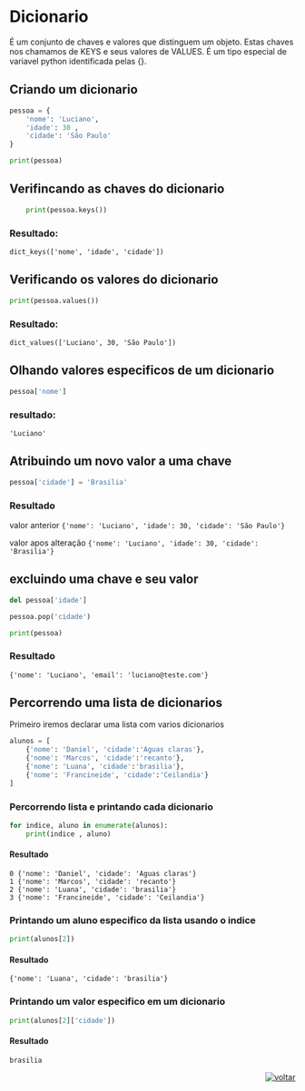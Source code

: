 # Dicionario

É um conjunto de chaves e valores que distinguem um objeto. Estas chaves nos chamamos de KEYS e seus valores de VALUES. É um tipo especial de variavel python identificada pelas {}.  

## Criando um dicionario

```python
pessoa = {
    'nome': 'Luciano',
    'idade': 30 ,
    'cidade': 'São Paulo'
}

print(pessoa)
```

## Verifincando as chaves do dicionario
```python
    print(pessoa.keys())
```

### Resultado:
`dict_keys(['nome', 'idade', 'cidade'])`

## Verificando os valores do dicionario
```python
print(pessoa.values())
```

### Resultado:
`dict_values(['Luciano', 30, 'São Paulo'])`

## Olhando valores especificos de um dicionario

```python
pessoa['nome']
```
### resultado:
`'Luciano'`

## Atribuindo um novo valor a uma chave
```python
pessoa['cidade'] = 'Brasilia'
```

### Resultado

valor anterior
`{'nome': 'Luciano', 'idade': 30, 'cidade': 'São Paulo'}`

valor apos alteração
`{'nome': 'Luciano', 'idade': 30, 'cidade': 'Brasilia'}`


## excluindo uma chave e seu valor
```python
del pessoa['idade']

pessoa.pop('cidade')

print(pessoa)
```

### Resultado
`{'nome': 'Luciano', 'email': 'luciano@teste.com'}`

## Percorrendo uma lista de dicionarios

Primeiro iremos declarar uma lista com varios dicionarios

```python
alunos = [
    {'nome': 'Daniel', 'cidade':'Aguas claras'},
    {'nome': 'Marcos', 'cidade':'recanto'},
    {'nome': 'Luana', 'cidade':'brasilia'},
    {'nome': 'Francineide', 'cidade':'Ceilandia'}
]
```

### Percorrendo lista e printando cada dicionario
```python
for indice, aluno in enumerate(alunos):
    print(indice , aluno)
```
#### Resultado
```
0 {'nome': 'Daniel', 'cidade': 'Aguas claras'}
1 {'nome': 'Marcos', 'cidade': 'recanto'}
2 {'nome': 'Luana', 'cidade': 'brasilia'}
3 {'nome': 'Francineide', 'cidade': 'Ceilandia'}
```

### Printando um aluno especifico da lista usando o indice
```python
print(alunos[2])
```
#### Resultado
`{'nome': 'Luana', 'cidade': 'brasilia'}`

### Printando um valor especifico em um dicionario

```python
print(alunos[2]['cidade'])
```
#### Resultado

`brasilia`



<div style="text-align: right">

[![voltar](../imagens/icons8-voltar-50.png)](./python.md)

</div>